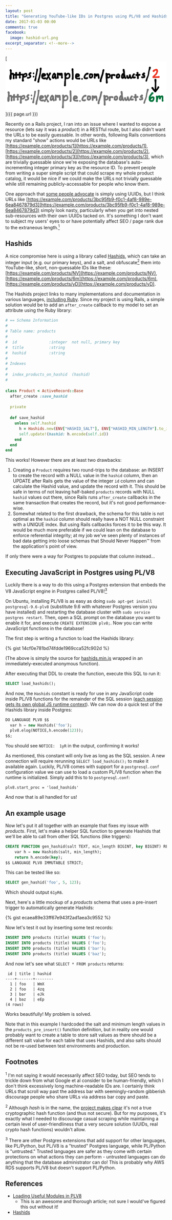 ```yaml
---
layout: post
title: "Generating YouTube-like IDs in Postgres using PL/V8 and Hashids"
date: 2017-01-03 00:00
comments: true
facebook:
  image: hashid-url.png
excerpt_separator: <!--more-->
---
```


[![Hashid](/images/hashid-url.png "Elm logo")]({{ page.url }})

Recently on a Rails project, I ran into an issue where I wanted to expose a
resource (lets say it was a *product*) in a RESTful route, but I also didn't want
the URLs to be easily guessable. In other words, following Rails conventions my
standard "show" actions would be URLs like
[https://example.com/products/1](https://example.com/products/1),
[https://example.com/products/2](https://example.com/products/2),
[https://example.com/products/3](https://example.com/products/3), which are
trivially guessable since we're exposing the database's auto-incrementing
integer primary key as the resource ID. To prevent people from writing a super
simple script that could scrape my whole product catalog, it would be nice if we
could make the URLs not trivially guessable while still remaining
publicly-accessable for people who know them.

<!--more-->

One approach that [some people advocate](https://www.clever-cloud.com/blog/engineering/2015/05/20/why-auto-increment-is-a-terrible-idea/)
is simply using UUIDs, but I think URLs like [https://example.com/products/3bc95fb9-f0c1-4af8-989e-6ea8467879d3](https://example.com/products/3bc95fb9-f0c1-4af8-989e-6ea8467879d3)
simply look nasty, particularly when you get into nested sub-resources with
their own UUIDs tacked on. It's something I don't want to subject my users' eyes
to or have potentially affect SEO / page rank due to the extraneous length.<a href="#footnote-1"><sup>1</sup></a>

## Hashids

A nice compromise here is using a library called [Hashids][hashids], which can
take an integer input (e.g. our primary keys), and a salt, and obfuscate<a href="#footnote-2"><sup>2</sup></a> them into
YouTube-like, short, non-guessable IDs like these:
[https://example.com/products/NV](https://example.com/products/NV),
[https://example.com/products/6m](https://example.com/products/6m),
[https://example.com/products/yD](https://example.com/products/yD).

The Hashids project links to many implementations and documentation in various
languages, [including Ruby][hashids-ruby]. Since my project is using Rails, a
simple solution would be to add an `after_create` callback to my model to set an
attribute using the Ruby library:

```ruby
# == Schema Information
#
# Table name: products
#
#  id              :integer  not null, primary key
#  title           :string
#  hashid          :string
#
# Indexes
#
#  index_products_on_hashid  (hashid)
#

class Product < ActiveRecord::Base
  after_create :save_hashid

  private

  def save_hashid
    unless self.hashid
      h = Hashids.new(ENV["HASHID_SALT"], ENV["HASHID_MIN_LENGTH"].to_i)
      self.update!(hashid: h.encode(self.id))
    end
  end
end
```

This works! However there are at least two drawbacks:

1. Creating a `Product` requires two round-trips to the database: an INSERT to
   create the record with a NULL value in the `hashid` column, then an UPDATE
   after Rails gets the value of the integer `id` column and can calculate the
   Hashid value, and update the record with it. This should be safe in terms of
   not leaving half-baked `products` records with NULL `hashid` values out
   there, since Rails runs `after_create` callbacks in the same transaction that
   creates the record, but it's not good performance-wise.
2. Somewhat related to the first drawback, the schema for this table is
   not optimal as the `hashid` column should really have a NOT NULL constraint
   with a UNIQUE index. But using Rails callbacks forces it to be this way. It
   would be much more preferable if we could lean on the database to enforce
   referential integrity; at my job we've seen plenty of instances of bad data
   getting into loose schemas that Should Never Happen™ from the application's
   point of view.

If only there were a way for Postgres to populate that column instead...

## Executing JavaScript in Postgres using PL/V8

Luckily there is a way to do this using a Postgres extension that embeds the V8
JavaScript engine in Postgres called PL/V8!<a href="#footnote-3"><sup>3</sup></a>

On Ubuntu, installing PL/V8 is as easy as doing `sudo apt-get install postgresql-9.6-plv8`
(substitute 9.6 with whatever Postgres version you have installed) and
restarting the database cluster with
`sudo service postgres restart`. Then, open a SQL prompt on the database you
want to enable it for, and execute `CREATE EXTENSION plv8;`. Now you can write
JavaScript functions in the database!

The first step is writing a function to load the Hashids library:

{% gist 14cf0e781bd74fdde1969cca52fc902d %}

(The above is simply the source for [hashids.min.js](https://github.com/ivanakimov/hashids.js/blob/35371e75a5b1393f28d3422ac6d9be1519aaefbd/dist/hashids.min.js)
wrapped in an immediately-executed anonymous function).

After executing that DDL to create the function, execute this SQL to run it:

```sql
SELECT load_hashids();
```

And now, the `Hashids` constant is ready for use in any JavaScript code inside
PL/V8 functions for the remainder of the SQL session ([each session gets its own global JS runtime context](http://pgxn.org/dist/plv8/1.4.4/doc/plv8.html#Runtime.environment.separation.across.users.in.the.same.session)).
We can now do a quick test of the Hashids library inside Postgres:

```sql
DO LANGUAGE PLV8 $$
  var h = new Hashids('foo');
  plv8.elog(NOTICE,h.encode(123));
$$;
```

You should see `NOTICE:  1yR` in the output, confirming it works!

As mentioned, this constant will only live as long as the SQL session. A new
connection will require rerunning `SELECT load_hashids();` to make it
available again. Luckily, PL/V8 comes with support for a
`postgresql.conf` configuration value we can use to load a custom PL/V8 function
when the runtime is initialized. Simply add this to to `postgresql.conf`:

```
plv8.start_proc = 'load_hashids'
```

And now that is all handled for us!

## An example usage

Now let's put it all together with an example that fixes my issue with
*products*. First, let's make a helper SQL function to generate Hashids that
we'll be able to call from other SQL functions (like triggers):

```sql
CREATE FUNCTION gen_hashid(salt TEXT, min_length BIGINT, key BIGINT) RETURNS TEXT AS $$
    var h = new Hashids(salt, min_length);
    return h.encode(key);
$$ LANGUAGE PLV8 IMMUTABLE STRICT;
```

This can be tested like so:

```sql
SELECT gen_hashid('foo', 5, 123);
```

Which should output `61yR6`.

Next, here's a little mockup of a *products* schema that uses a pre-insert
trigger to automatically generate Hashids:

{% gist ecaea89e33ff67e943f2ad1aea3c9552 %}

Now let's test it out by inserting some test records:

```sql
INSERT INTO products (title) VALUES ('foo');
INSERT INTO products (title) VALUES ('foo');
INSERT INTO products (title) VALUES ('bar');
INSERT INTO products (title) VALUES ('baz');
```

And now let's see what `SELECT * FROM products` returns:

```
 id | title | hashid 
----+-------+--------
  1 | foo   | WmX
  2 | foo   | 4zq
  3 | bar   | eJk
  4 | baz   | eEp
(4 rows)
```

Works beautifully! My problem is solved.

Note that in this example I hardcoded the salt and minimum length values in the
`products_pre_insert()` function definition, but in reality one would probably
want to create a table to store salt values as there should be a different salt
value for each table that uses Hashids, and also salts should not be re-used
between test environments and production.

## Footnotes

<sup id="footnote-1">1</sup> I'm not saying it would necessarily affect SEO today,
but SEO tends to trickle down from what Google et al consider to be
human-friendly, which I don't think excessively long machine-readable IDs are. I
certainly think URLs that scroll way past the address bar with seemingly-random
gibberish discourage people who share URLs via address bar copy and paste.

<sup id="footnote-2">2</sup> Although *hash* is in the name, the
[project makes clear](http://hashids.org/#why-hashids) it's not a true
cryptographic hash function (and thus not secure). But for my purposes, it's
exactly what I needed to discourage casual scraping while maintaining a certain
level of user-friendliness that a very secure solution (UUIDs, real crypto hash
functions) wouldn't allow.

<sup id="footnote-3">3</sup> There are other Postgres extensions that add
support for other languages, like PL/Python, but PL/V8 is a "trusted" Postgres
language, while PL/Python is "untrusted." Trusted languages are safer as they
come with certain protections on what actions they can perform - untrusted
languages can do anything that the database administrator can do! This is
probably why AWS RDS supports PL/V8 but doesn't support PL/Python.

## References

* [Loading Useful Modules in PLV8](http://adpgtech.blogspot.com/2013/03/loading-useful-modules-in-plv8.html)
  * This is an awesome and thorough article; not sure I would've figured this out without it!
* [Hashids][hashids]

[hashids]: http://hashids.org/
[hashids-ruby]: http://hashids.org/ruby/
